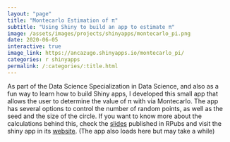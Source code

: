 ```yaml
---
layout: "page"
title: "Montecarlo Estimation of π"
subtitle: "Using Shiny to build an app to estimate π"
image: /assets/images/projects/shinyapps/montecarlo_pi.png
date: 2020-06-05
interactive: true
image_link: https://ancazugo.shinyapps.io/montecarlo_pi/
categories: r shinyapps
permalink: /:categories/:title.html
---
```


As part of the Data Science Specialization in Data Science, and also as a fun way to learn how to build Shiny apps, I developed this small app that allows the user to determine the value of π with via Montecarlo. The app has several options to control the number of random points, as well as the seed and the size of the circle. If you want to know more about the calculations behind this, check the [slides](https://rpubs.com/ancazugo/montecarlopi) published in RPubs and visit the shiny app in its [website](https://ancazugo.shinyapps.io/montecarlo_pi/). (The app also loads here but may take a while)